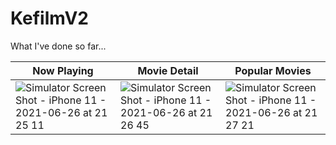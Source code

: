 # KefilmV2

What I've done so far...

| Now Playing   |  Movie Detail | Popular Movies|
| ------------- | ------------- | ------------- |
| ![Simulator Screen Shot - iPhone 11 - 2021-06-26 at 21 25 11](https://user-images.githubusercontent.com/33404285/123522298-1db16b00-d6c5-11eb-953b-a2670d726ab1.png)  | ![Simulator Screen Shot - iPhone 11 - 2021-06-26 at 21 26 45](https://user-images.githubusercontent.com/33404285/123522321-3b7ed000-d6c5-11eb-8f1b-3eef3c7e7dab.png)  | ![Simulator Screen Shot - iPhone 11 - 2021-06-26 at 21 27 21](https://user-images.githubusercontent.com/33404285/123522337-53565400-d6c5-11eb-924f-35d42630d42f.png)  |
